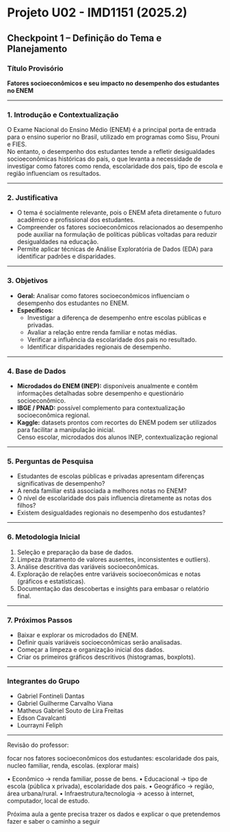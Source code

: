 # Projeto U02 - IMD1151 (2025.2)  
## Checkpoint 1 – Definição do Tema e Planejamento  

### Título Provisório
**Fatores socioeconômicos e seu impacto no desempenho dos estudantes no ENEM**

---

### 1. Introdução e Contextualização
O Exame Nacional do Ensino Médio (ENEM) é a principal porta de entrada para o ensino superior no Brasil, utilizado em programas como Sisu, Prouni e FIES.  
No entanto, o desempenho dos estudantes tende a refletir desigualdades socioeconômicas históricas do país, o que levanta a necessidade de investigar como fatores como renda, escolaridade dos pais, tipo de escola e região influenciam os resultados.

---

### 2. Justificativa
- O tema é socialmente relevante, pois o ENEM afeta diretamente o futuro acadêmico e profissional dos estudantes.  
- Compreender os fatores socioeconômicos relacionados ao desempenho pode auxiliar na formulação de políticas públicas voltadas para reduzir desigualdades na educação.  
- Permite aplicar técnicas de Análise Exploratória de Dados (EDA) para identificar padrões e disparidades.

---

### 3. Objetivos
- **Geral:** Analisar como fatores socioeconômicos influenciam o desempenho dos estudantes no ENEM.  
- **Específicos:**  
  - Investigar a diferença de desempenho entre escolas públicas e privadas.  
  - Avaliar a relação entre renda familiar e notas médias.  
  - Verificar a influência da escolaridade dos pais no resultado.  
  - Identificar disparidades regionais de desempenho.  

---

### 4. Base de Dados
- **Microdados do ENEM (INEP):** disponíveis anualmente e contêm informações detalhadas sobre desempenho e questionário socioeconômico.  
- **IBGE / PNAD:** possível complemento para contextualização socioeconômica regional.  
- **Kaggle:** datasets prontos com recortes do ENEM podem ser utilizados para facilitar a manipulação inicial.  
Censo escolar, microdados dos alunos INEP, contextualização regional

---

### 5. Perguntas de Pesquisa
- Estudantes de escolas públicas e privadas apresentam diferenças significativas de desempenho?  
- A renda familiar está associada a melhores notas no ENEM?  
- O nível de escolaridade dos pais influencia diretamente as notas dos filhos?  
- Existem desigualdades regionais no desempenho dos estudantes?  

---

### 6. Metodologia Inicial
1. Seleção e preparação da base de dados.  
2. Limpeza (tratamento de valores ausentes, inconsistentes e outliers).  
3. Análise descritiva das variáveis socioeconômicas.  
4. Exploração de relações entre variáveis socioeconômicas e notas (gráficos e estatísticas).  
5. Documentação das descobertas e insights para embasar o relatório final.  

---

### 7. Próximos Passos
- Baixar e explorar os microdados do ENEM.  
- Definir quais variáveis socioeconômicas serão analisadas.  
- Começar a limpeza e organização inicial dos dados.  
- Criar os primeiros gráficos descritivos (histogramas, boxplots).  

---

### Integrantes do Grupo
- Gabriel Fontineli Dantas  
- Gabriel Guilherme Carvalho Viana  
- Matheus Gabriel Souto de Lira Freitas  
- Edson Cavalcanti
- Lourrayni Feliph

---


Revisão do professor:

focar nos fatores socioeconômicos dos estudantes: escolaridade dos pais, nucleo familiar, renda, escolas. (explorar mais)

•	Econômico → renda familiar, posse de bens.
•	Educacional → tipo de escola (pública x privada), escolaridade dos pais.
•	Geográfico → região, área urbana/rural.
•	Infraestrutura/tecnologia → acesso à internet, computador, local de estudo.

Próxima aula a gente precisa trazer os dados e explicar o que pretendemos fazer e saber o caminho a seguir